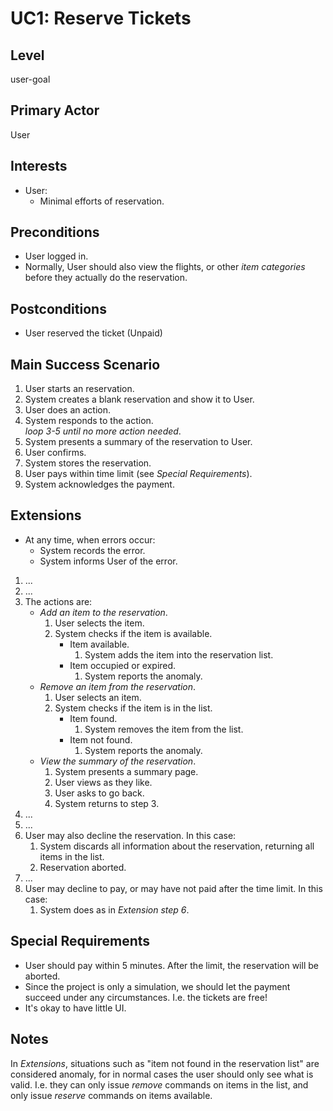 # UC1: Reserve Tickets

## Level

user-goal

## Primary Actor

User

## Interests

- User:
    - Minimal efforts of reservation.

## Preconditions

- User logged in.
- Normally, User should also view the flights, or other *item categories* before they actually do the reservation.

## Postconditions

- User reserved the ticket (Unpaid)

## Main Success Scenario

1. User starts an reservation.
2. System creates a blank reservation and show it to User.
3. User does an action.
4. System responds to the action.<br>
   *loop 3-5 until no more action needed*.
5. System presents a summary of the reservation to User.
6. User confirms.
7. System stores the reservation.
8. User pays within time limit (see *Special Requirements*).
9. System acknowledges the payment.

## Extensions

- At any time, when errors occur:
    - System records the error.
    - System informs User of the error.
    
1. ...
2. ...
3. The actions are:
    - *Add an item to the reservation*.
        1. User selects the item.
        2. System checks if the item is available.
            - Item available.
                1. System adds the item into the reservation list.
            - Item occupied or expired.
                1. System reports the anomaly.
    - *Remove an item from the reservation*.
        1. User selects an item.
        2. System checks if the item is in the list.
            - Item found.
                1. System removes the item from the list.
            - Item not found.
                1. System reports the anomaly.
    - *View the summary of the reservation*.
        1. System presents a summary page.
        2. User views as they like.
        3. User asks to go back.
        4. System returns to step 3.
4. ...
5. ...
6. User may also decline the reservation. In this case:
    1. System discards all information about the reservation, returning all items in the list.
    2. Reservation aborted.
7. ...
8. User may decline to pay, or may have not paid after the time limit. In this case:
    1. System does as in *Extension step 6*.

## Special Requirements

- User should pay within 5 minutes. After the limit, the reservation will be aborted.
- Since the project is only a simulation, we should let the payment succeed under any circumstances. I.e. the tickets are
free!
- It's okay to have little UI.

## Notes

In *Extensions*, situations such as "item not found in the reservation list" are considered anomaly, for in normal cases
the user should only see what is valid. I.e. they can only issue *remove* commands on items in the list, and only issue
*reserve* commands on items available.